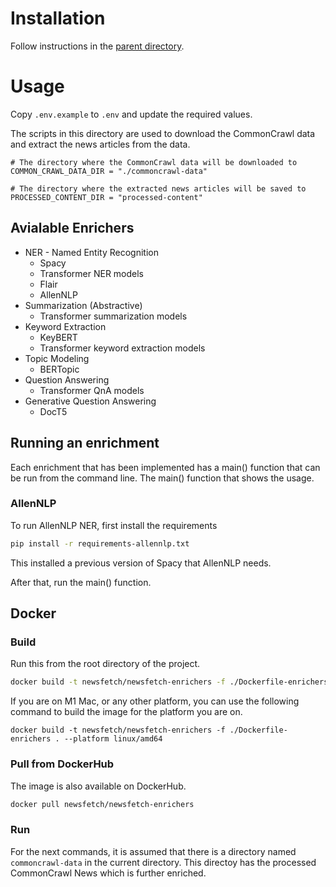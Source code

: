 # Installation

Follow instructions in the [parent directory](../README.md).

# Usage

Copy `.env.example` to `.env` and update the required values.

The scripts in this directory are used to download the CommonCrawl data and extract the news articles from the data.

```.env
# The directory where the CommonCrawl data will be downloaded to
COMMON_CRAWL_DATA_DIR = "./commoncrawl-data"

# The directory where the extracted news articles will be saved to
PROCESSED_CONTENT_DIR = "processed-content"

```

## Avialable Enrichers

* NER - Named Entity Recognition
  * Spacy
  * Transformer NER models
  * Flair
  * AllenNLP
* Summarization (Abstractive)
  * Transformer summarization models
* Keyword Extraction
  * KeyBERT
  * Transformer keyword extraction models
* Topic Modeling
  * BERTopic
* Question Answering
  * Transformer QnA models 
* Generative Question Answering
  * DocT5 

## Running an enrichment

Each enrichment that has been implemented has a main() function that can be run from the command line. The main() function that shows the usage.

### AllenNLP

To run AllenNLP NER, first install the requirements

```bash
pip install -r requirements-allennlp.txt
```

This installed a previous version of Spacy that AllenNLP needs.

After that, run the main() function.


## Docker

### Build 

Run this from the root directory of the project.

```bash
docker build -t newsfetch/newsfetch-enrichers -f ./Dockerfile-enrichers .
```

If you are on M1 Mac, or any other platform, you can use the following command to build the image for the platform you are on.

`docker build -t newsfetch/newsfetch-enrichers -f ./Dockerfile-enrichers . --platform linux/amd64`

### Pull from DockerHub

The image is also available on DockerHub.

```bash
docker pull newsfetch/newsfetch-enrichers
```

### Run

For the next commands, it is assumed that there is a directory named `commoncrawl-data` in the current directory.
This directoy has the processed CommonCrawl News which is further enriched.

